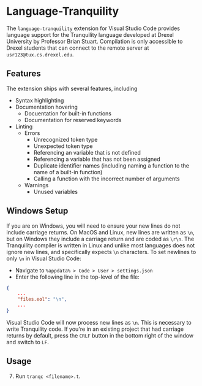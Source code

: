 # Language-Tranquility
The `language-tranquility` extension for Visual Studio Code provides language support for the Tranquility language developed at Drexel University by Professor Brian Stuart. Compilation is only accessible to Drexel students that can connect to the remote server at `usr123@tux.cs.drexel.edu`.

## Features
The extension ships with several features, including
 - Syntax highlighting
 - Documentation hovering
    - Docuentation for built-in functions
    - Documentation for reserved keywords
 - Linting
    - Errors
        - Unrecognized token type
        - Unexpected token type
        - Referencing an variable that is not defined
        - Referencing a variable that has not been assigned
        - Duplicate identifier names (including naming a function to the name of a built-in function)
        - Calling a function with the incorrect number of arguments
    - Warnings
        - Unused variables

## Windows Setup
If you are on Windows, you will need to ensure your new lines do not include carriage returns. On MacOS and Linux, new lines are written as `\n`, but on Windows they include a carriage return and are coded as `\r\n`. The Tranquility compiler is written in Linux and unlike most languages does not ignore new lines, and specifically expects `\n` characters. To set newlines to only `\n` in Visual Studio Code:
- Navigate to `%appdata% > Code > User > settings.json`
- Enter the following line in the top-level of the file:
```json
{
    ...
    "files.eol": "\n",
    ...
}
```
Visual Studio Code will now process new lines as `\n`. This is necessary to write Tranquility code. If you're in an existing project that had carriage returns by default, press the `CRLF` button in the bottom right of the window and switch to `LF`.

## Usage
7. Run `tranqc <filename>.t`.


